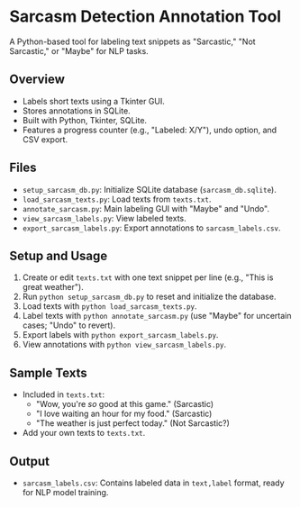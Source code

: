# Sarcasm Detection Annotation Tool
A Python-based tool for labeling text snippets as "Sarcastic," "Not Sarcastic," or "Maybe" for NLP tasks.

## Overview
- Labels short texts using a Tkinter GUI.
- Stores annotations in SQLite.
- Built with Python, Tkinter, SQLite.
- Features a progress counter (e.g., "Labeled: X/Y"), undo option, and CSV export.

## Files
- `setup_sarcasm_db.py`: Initialize SQLite database (`sarcasm_db.sqlite`).
- `load_sarcasm_texts.py`: Load texts from `texts.txt`.
- `annotate_sarcasm.py`: Main labeling GUI with "Maybe" and "Undo".
- `view_sarcasm_labels.py`: View labeled texts.
- `export_sarcasm_labels.py`: Export annotations to `sarcasm_labels.csv`.

## Setup and Usage
1. Create or edit `texts.txt` with one text snippet per line (e.g., "This is great weather").
2. Run `python setup_sarcasm_db.py` to reset and initialize the database.
3. Load texts with `python load_sarcasm_texts.py`.
4. Label texts with `python annotate_sarcasm.py` (use "Maybe" for uncertain cases; "Undo" to revert).
5. Export labels with `python export_sarcasm_labels.py`.
6. View annotations with `python view_sarcasm_labels.py`.

## Sample Texts
- Included in `texts.txt`:
  - "Wow, you're *so* good at this game." (Sarcastic)
  - "I love waiting an hour for my food." (Sarcastic)
  - "The weather is just perfect today." (Not Sarcastic?)
- Add your own texts to `texts.txt`.

## Output
- `sarcasm_labels.csv`: Contains labeled data in `text,label` format, ready for NLP model training.

